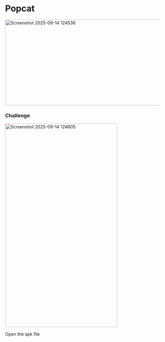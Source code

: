 # Popcat
<img width="795" height="279" alt="Screenshot 2025-09-14 124536" src="https://github.com/user-attachments/assets/4d729988-433b-4fb7-9ed7-884ff91bb898" />

### Challenge
<img width="365" height="662" alt="Screenshot 2025-09-14 124605" src="https://github.com/user-attachments/assets/ec0215f5-8a65-4813-8656-fa6bc9a27bef" />

Open the apk file
